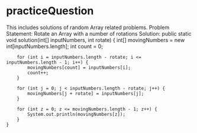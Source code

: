 # practiceQuestion
This includes solutions of random Array related problems.
Problem Statement: Rotate an Array with a number of rotations
Solution: 
 public static void solution(int[] inputNumbers, int rotate) {
        int[] movingNumbers = new int[inputNumbers.length];
        int count = 0;

        for (int i = inputNumbers.length - rotate; i <= inputNumbers.length - 1; i++) {
            movingNumbers[count] = inputNumbers[i];
            count++;
        }

        for (int j = 0; j < inputNumbers.length - rotate; j++) {
            movingNumbers[j + rotate] = inputNumbers[j];
        }

        for (int z = 0; z <= movingNumbers.length - 1; z++) {
            System.out.println(movingNumbers[z]);
        }
    }
